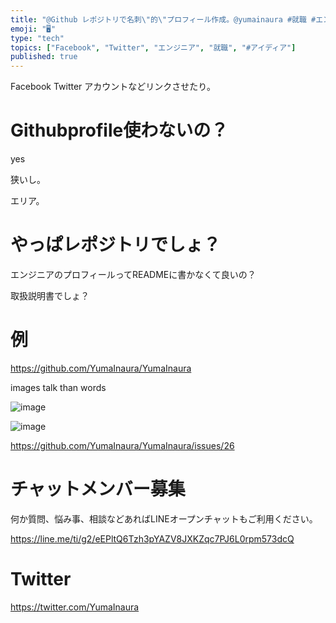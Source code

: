 ```yaml
---
title: "@Github レポジトリで名刺\"的\"プロフィール作成。@yumainaura #就職 #エンジニア #取扱説明書 #Facebook #T"
emoji: "🖥"
type: "tech"
topics: ["Facebook", "Twitter", "エンジニア", "就職", "#アイディア"]
published: true
---
```


Facebook Twitter アカウントなどリンクさせたり。

# Githubprofile使わないの？

yes

狭いし。

エリア。

# やっぱレポジトリでしょ？

エンジニアのプロフィールってREADMEに書かなくて良いの？

取扱説明書でしょ？

# 例

https://github.com/YumaInaura/YumaInaura

images talk than words

![image](https://user-images.githubusercontent.com/13635059/50533774-a5f63a00-0b74-11e9-9f3a-1fadb77e2ea2.png)

![image](https://user-images.githubusercontent.com/13635059/50533776-aa225780-0b74-11e9-8d7f-e48f1d6416cf.png)


https://github.com/YumaInaura/YumaInaura/issues/26








<!-- Update From Qiita API -->

# チャットメンバー募集


何か質問、悩み事、相談などあればLINEオープンチャットもご利用ください。

https://line.me/ti/g2/eEPltQ6Tzh3pYAZV8JXKZqc7PJ6L0rpm573dcQ





# Twitter


https://twitter.com/YumaInaura


<!-- Update From Qiita API -->


